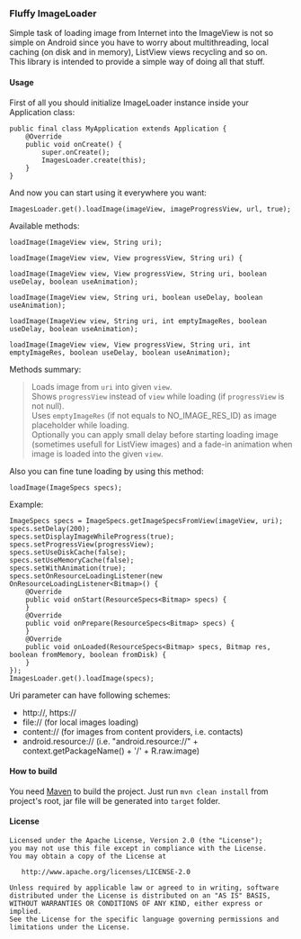 ### Fluffy ImageLoader ###

Simple task of loading image from Internet into the ImageView is not so simple on Android since you have to worry about multithreading, local caching (on disk and in memory), ListView views recycling and so on.  
This library is intended to provide a simple way of doing all that stuff.

#### Usage ####

First of all you should initialize ImageLoader instance inside your Application class:

    public final class MyApplication extends Application {
        @Override
        public void onCreate() {
            super.onCreate();
            ImagesLoader.create(this);
        }
    }

And now you can start using it everywhere you want:

    ImagesLoader.get().loadImage(imageView, imageProgressView, url, true);

Available methods:

    loadImage(ImageView view, String uri);

    loadImage(ImageView view, View progressView, String uri) {

    loadImage(ImageView view, View progressView, String uri, boolean useDelay, boolean useAnimation);

    loadImage(ImageView view, String uri, boolean useDelay, boolean useAnimation);

    loadImage(ImageView view, String uri, int emptyImageRes, boolean useDelay, boolean useAnimation);

    loadImage(ImageView view, View progressView, String uri, int emptyImageRes, boolean useDelay, boolean useAnimation);

Methods summary:

> Loads image from `uri` into given `view`.  
> Shows `progressView` instead of `view` while loading (if `progressView` is not null).  
> Uses `emptyImageRes` (if not equals to NO_IMAGE_RES_ID) as image placeholder while loading.  
> Optionally you can apply small delay before starting loading image (sometimes usefull for ListView images) and a fade-in animation when image is loaded into the given `view`.

Also you can fine tune loading by using this method:

    loadImage(ImageSpecs specs);

Example:

    ImageSpecs specs = ImageSpecs.getImageSpecsFromView(imageView, uri);
    specs.setDelay(200);
    specs.setDisplayImageWhileProgress(true);
    specs.setProgressView(progressView);
    specs.setUseDiskCache(false);
    specs.setUseMemoryCache(false);
    specs.setWithAnimation(true);
    specs.setOnResourceLoadingListener(new OnResourceLoadingListener<Bitmap>() {
        @Override
        public void onStart(ResourceSpecs<Bitmap> specs) {
        }
        @Override
        public void onPrepare(ResourceSpecs<Bitmap> specs) {
        }
        @Override
        public void onLoaded(ResourceSpecs<Bitmap> specs, Bitmap res, boolean fromMemory, boolean fromDisk) {
        }
    });
    ImagesLoader.get().loadImage(specs);

Uri parameter can have following schemes:  
* http://, https://
* file:// (for local images loading)
* content:// (for images from content providers, i.e. contacts)
* android.resource:// (i.e. "android.resource://" + context.getPackageName() + '/' + R.raw.image)

#### How to build ####

You need [Maven](http://maven.apache.org/) to build the project. Just run `mvn clean install` from project's root, jar file will be generated into `target` folder.

#### License ####

    Licensed under the Apache License, Version 2.0 (the "License");
    you may not use this file except in compliance with the License.
    You may obtain a copy of the License at

       http://www.apache.org/licenses/LICENSE-2.0

    Unless required by applicable law or agreed to in writing, software
    distributed under the License is distributed on an "AS IS" BASIS,
    WITHOUT WARRANTIES OR CONDITIONS OF ANY KIND, either express or implied.
    See the License for the specific language governing permissions and
    limitations under the License.
